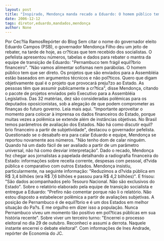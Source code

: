 ```yaml
---
layout: post
title: "Inspirado, Mendonça manda recado a Eduardo: O homem público tem que ser direto"
date: 2006-12-12
tags: diretor,eduardo,mandados,mendonça
author: None
---
```


Por Cec?lia RamosRepórter do Blog
Sem citar o nome do governador eleito Eduardo Campos (PSB), o governador Mendonça Filho deu um jeito de rebater, na tarde de hoje, as cr?ticas que tem recebido dos socialistas. O pefelista apresentou números, tabelas e dados para rebater o mantra da equipe de transição de Eduardo: \"Pernambuco tem frágil equil?brio financeiro\".
\"Não vamos alimentar sofismas nem parábolas. O homem público tem que ser direto. Os projetos que são enviados para a Assembléia estão baseados em argumentos técnicos e não pol?ticos. Quero que digam objetivamente qual é o projeto que provocará preju?zo ao Estado. As pessoas têm que assumir publicamente a cr?tica\", disse Mendonça, citando o pacote de projetos enviados pelo Executivo para a Assembléia Legislativa. 
Das 32 matérias, dez são consideradas polêmicas para os deputados oposicionistas, sob a alegação de que podem comprometer as finanças do futuro governo. Leia mais aqui. 
\"Importante aproveitar o momento para colocar à imprensa os dados financeiros do Estado, porque muitas vezes a polêmica se extende além de instâncias objetivas. No Brasil temos parâmetros de avaliação dos Estados. Não há como discutir equil?brio financeiro a partir de subjetividade\", destacou o governador pefelista. 
Questionado se o desabafo era para calar Eduardo e equipe, Mendonça se reportou novamente aos números. \"Não tenho dom de calar ninguém. Quando há um dado fácil de ser avaliado a partir de um parâmetro universal, não há como desviar interpretação\".
Dado o recado,&nbsp;Mendonça fez chegar aos jornalistas a papelada detalhando a radiografia financeira do Estado: informações sobre receita corrente, despesas com pessoal, d?vida pública e comparativo com outros Estados. 
Mendonça insistiu, particularmente, na seguinte informação: \"Reduzimos a d?vida pública em R$ 3,4 bilhões (era R$ 7,6 bilhões e passou para R$ 4,2 bilhões)\". E frisou: \"São dados acompanhados pelo Tesouro Nacional. Não são exclusivos do Estado\".
Sobre o relatório elaborado pela equipe de transição socialista e entregue a Eduardo: \"Prefiro não comentar porque não li o relatório. Não estou disposto a estabelecer polêmica a partir de avaliações subjetivas. A posição de Pernambuco é de equil?brio e é um dos Estados em melhor situação do Pa?s. E me orgulho em dizer isso a população. Nunca Pernambuco viveu um momento tão positivo em pol?ticas públicas em sua história recente\". 
Sobre viver um terceiro turno: \"Encerrei o processo eleitoral no dia 29 de outubro. Reconheci e assumi a derrota. Naquele instante encerrei o debate eleitoral\".
Com informações de Ines Andrade, repórter de Economia do JC.  
